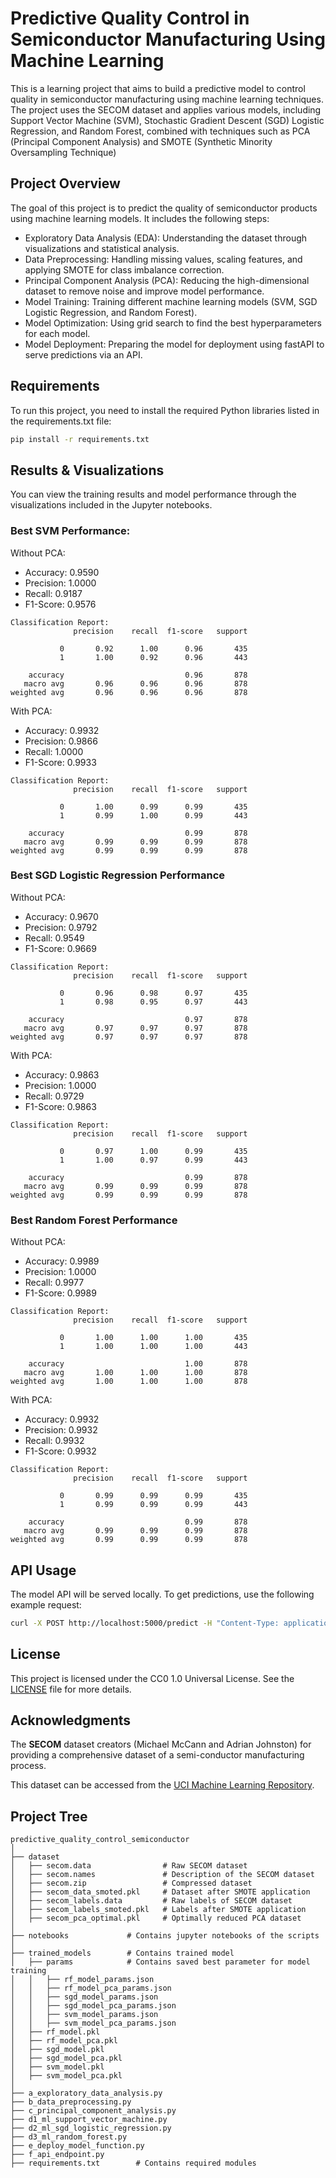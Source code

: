 # Predictive Quality Control in Semiconductor Manufacturing Using Machine Learning

This is a learning project that aims to build a predictive model to control quality in semiconductor manufacturing using machine learning techniques. The project uses the SECOM dataset and applies various models, including Support Vector Machine (SVM), Stochastic Gradient Descent (SGD) Logistic Regression, and Random Forest, combined with techniques such as PCA (Principal Component Analysis) and SMOTE (Synthetic Minority Oversampling Technique)

## Project Overview
The goal of this project is to predict the quality of semiconductor products using machine learning models. It includes the following steps:

- Exploratory Data Analysis (EDA): Understanding the dataset through visualizations and statistical analysis.
- Data Preprocessing: Handling missing values, scaling features, and applying SMOTE for class imbalance correction.
- Principal Component Analysis (PCA): Reducing the high-dimensional dataset to remove noise and improve model performance.
- Model Training: Training different machine learning models (SVM, SGD Logistic Regression, and Random Forest).
- Model Optimization: Using grid search to find the best hyperparameters for each model.
- Model Deployment: Preparing the model for deployment using fastAPI to serve predictions via an API.

## Requirements
To run this project, you need to install the required Python libraries listed in the requirements.txt file:

```bash
pip install -r requirements.txt
```

## Results & Visualizations
You can view the training results and model performance through the visualizations included in the Jupyter notebooks.

### Best SVM Performance:
Without PCA:
- Accuracy: 0.9590
- Precision: 1.0000
- Recall: 0.9187
- F1-Score: 0.9576
```
Classification Report:
              precision    recall  f1-score   support

           0       0.92      1.00      0.96       435
           1       1.00      0.92      0.96       443

    accuracy                           0.96       878
   macro avg       0.96      0.96      0.96       878
weighted avg       0.96      0.96      0.96       878
```
With PCA: 
- Accuracy: 0.9932
- Precision: 0.9866
- Recall: 1.0000
- F1-Score: 0.9933
```
Classification Report:
              precision    recall  f1-score   support

           0       1.00      0.99      0.99       435
           1       0.99      1.00      0.99       443

    accuracy                           0.99       878
   macro avg       0.99      0.99      0.99       878
weighted avg       0.99      0.99      0.99       878
```
### Best SGD Logistic Regression Performance
Without PCA:
- Accuracy: 0.9670
- Precision: 0.9792
- Recall: 0.9549
- F1-Score: 0.9669
```
Classification Report:
              precision    recall  f1-score   support

           0       0.96      0.98      0.97       435
           1       0.98      0.95      0.97       443

    accuracy                           0.97       878
   macro avg       0.97      0.97      0.97       878
weighted avg       0.97      0.97      0.97       878
```

With PCA:
- Accuracy: 0.9863
- Precision: 1.0000
- Recall: 0.9729
- F1-Score: 0.9863
```
Classification Report:
              precision    recall  f1-score   support

           0       0.97      1.00      0.99       435
           1       1.00      0.97      0.99       443

    accuracy                           0.99       878
   macro avg       0.99      0.99      0.99       878
weighted avg       0.99      0.99      0.99       878
```
### Best Random Forest Performance
Without PCA:
- Accuracy: 0.9989
- Precision: 1.0000
- Recall: 0.9977
- F1-Score: 0.9989
```
Classification Report:
              precision    recall  f1-score   support

           0       1.00      1.00      1.00       435
           1       1.00      1.00      1.00       443

    accuracy                           1.00       878
   macro avg       1.00      1.00      1.00       878
weighted avg       1.00      1.00      1.00       878
```
With PCA:
- Accuracy: 0.9932
- Precision: 0.9932
- Recall: 0.9932
- F1-Score: 0.9932
```
Classification Report:
              precision    recall  f1-score   support

           0       0.99      0.99      0.99       435
           1       0.99      0.99      0.99       443

    accuracy                           0.99       878
   macro avg       0.99      0.99      0.99       878
weighted avg       0.99      0.99      0.99       878
```

## API Usage
The model API will be served locally. To get predictions, use the following example request:

```bash
curl -X POST http://localhost:5000/predict -H "Content-Type: application/json" -d data
```
## License
This project is licensed under the CC0 1.0 Universal License. See the [LICENSE](LICENSE) file for more details.

## Acknowledgments

The **SECOM** dataset creators (Michael McCann and Adrian Johnston) for providing a comprehensive dataset of a semi-conductor manufacturing process.

This dataset can be accessed from the [UCI Machine Learning Repository](https://archive.ics.uci.edu/dataset/179/secom).

## Project Tree
```
predictive_quality_control_semiconductor
│
├── dataset
│   ├── secom.data                # Raw SECOM dataset
│   ├── secom.names               # Description of the SECOM dataset
│   ├── secom.zip                 # Compressed dataset
│   ├── secom_data_smoted.pkl     # Dataset after SMOTE application
│   ├── secom_labels.data         # Raw labels of SECOM dataset
│   ├── secom_labels_smoted.pkl   # Labels after SMOTE application
│   ├── secom_pca_optimal.pkl     # Optimally reduced PCA dataset
│
├── notebooks             # Contains jupyter notebooks of the scripts
│
├── trained_models        # Contains trained model
│   ├── params            # Contains saved best parameter for model training
│   │   ├── rf_model_params.json       
│   │   ├── rf_model_pca_params.json   
│   │   ├── sgd_model_params.json      
│   │   ├── sgd_model_pca_params.json  
│   │   ├── svm_model_params.json      
│   │   ├── svm_model_pca_params.json  
│   ├── rf_model.pkl                 
│   ├── rf_model_pca.pkl             
│   ├── sgd_model.pkl                
│   ├── sgd_model_pca.pkl            
│   ├── svm_model.pkl                
│   ├── svm_model_pca.pkl            
│
├── a_exploratory_data_analysis.py       
├── b_data_preprocessing.py              
├── c_principal_component_analysis.py    
├── d1_ml_support_vector_machine.py      
├── d2_ml_sgd_logistic_regression.py     
├── d3_ml_random_forest.py               
├── e_deploy_model_function.py           
├── f_api_endpoint.py                    
├── requirements.txt        # Contains required modules                
```
